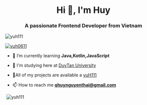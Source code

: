 <h1 align="center">Hi 👋, I'm Huy</h1>
<h3 align="center">A passionate Frontend Developer from Vietnam</h3>

<p align="left"> <img src="https://komarev.com/ghpvc/?username=yuh111&label=Profile%20views&color=0e75b6&style=flat" alt="yuh111" /> </p>

<p align="left"> <a href="https://twitter.com/yuh0611" target="blank"><img src="https://img.shields.io/twitter/follow/yuh0611?logo=twitter&style=for-the-badge" alt="yuh0611" /></a> </p>

- 🌱 I’m currently learning **Java,Kotlin,JavaScript**

- 👯 I'm studying here at [DuyTan University](https://duytan.edu.vn/)

- 🤝All of my projects are available a [yuH111](https://github.com/yuH111/yuH111/)

- 📫 How to reach me **qhuynguyenthai@gmail.com**
<p>&nbsp;<img align="center" src="https://github-readme-stats.vercel.app/api?username=yuh111&show_icons=true&locale=en" alt="yuh111" /></p>
